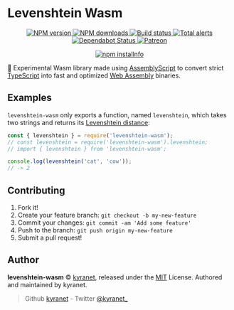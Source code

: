 # Levenshtein Wasm

<div align="center">
	<p>
		<a href="https://www.npmjs.com/package/levenshtein-wasm">
			<img src="https://img.shields.io/npm/v/levenshtein-wasm.svg?maxAge=3600" alt="NPM version" />
		</a>
		<a href="https://www.npmjs.com/package/levenshtein-wasm">
			<img src="https://img.shields.io/npm/dt/levenshtein-wasm.svg?maxAge=3600" alt="NPM downloads" />
		</a>
		<a href="https://dev.azure.com/kyranet/kyranet.public/_build/latest?definitionId=1&branchName=master">
			<img src="https://dev.azure.com/kyranet/kyranet.public/_apis/build/status/kyranet.levenshtein-wasm?branchName=master" alt="Build status" />
		</a>
		<a href="https://lgtm.com/projects/g/kyranet/levenshtein-wasm/alerts/">
			<img src="https://img.shields.io/lgtm/alerts/g/kyranet/levenshtein-wasm.svg?logo=lgtm&logoWidth=18" alt="Total alerts">
		</a>
		<a href="https://dependabot.com">
			<img src="https://api.dependabot.com/badges/status?host=github&repo=kyranet/levenshtein-wasm" alt="Dependabot Status">
		</a>
		<a href="https://www.patreon.com/kyranet">
			<img src="https://img.shields.io/badge/donate-patreon-F96854.svg" alt="Patreon" />
		</a>
	</p>
	<p>
		<a href="https://nodei.co/npm/levenshtein-wasm/"><img src="https://nodei.co/npm/levenshtein-wasm.png?downloads=true&stars=true" alt="npm installnfo" /></a>
	</p>
</div>

🚀 Experimental Wasm library made using [AssemblyScript](https://github.com/AssemblyScript) to convert strict
[TypeScript](https://www.typescriptlang.org/) into fast and optimized [Web Assembly](https://webassembly.org/) binaries.

## Examples

`levenshtein-wasm` only exports a function, named `levenshtein`, which takes two strings and returns its
[Levenshtein distance](https://en.wikipedia.org/wiki/Levenshtein_distance):

```javascript
const { levenshtein } = require('levenshtein-wasm');
// const levenshtein = require('levenshtein-wasm').levenshtein;
// import { levenshtein } from 'levenshtein-wasm';

console.log(levenshtein('cat', 'cow'));
// -> 2
```

## Contributing

1. Fork it!
1. Create your feature branch: `git checkout -b my-new-feature`
1. Commit your changes: `git commit -am 'Add some feature'`
1. Push to the branch: `git push origin my-new-feature`
1. Submit a pull request!

## Author

**levenshtein-wasm** © [kyranet](https://github.com/kyranet), released under the
[MIT](https://github.com/kyranet/levenshtein-wasm/blob/master/LICENSE) License.
Authored and maintained by kyranet.

> Github [kyranet](https://github.com/kyranet) - Twitter [@kyranet_](https://twitter.com/kyranet_)
